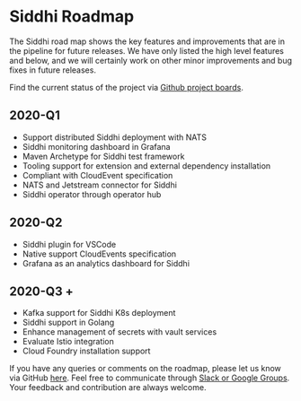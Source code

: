 # Siddhi Roadmap

The Siddhi road map shows the key features and improvements that are in the pipeline for future releases. We have only listed the high level features and below, and we will certainly work on other minor improvements and bug fixes in future releases.

Find the current status of the project via [Github project boards](https://github.com/orgs/siddhi-io/projects).

## 2020-Q1

- Support distributed Siddhi deployment with NATS
- Siddhi monitoring dashboard in Grafana
- Maven Archetype for Siddhi test framework
- Tooling support for extension and external dependency installation
- Compliant with CloudEvent specification
- NATS and Jetstream connector for Siddhi
- Siddhi operator through operator hub

## 2020-Q2

- Siddhi plugin for VSCode
- Native support CloudEvents specification
- Grafana as an analytics dashboard for Siddhi


## 2020-Q3 +

- Kafka support for Siddhi K8s deployment
- Siddhi support in Golang
- Enhance management of secrets with vault services
- Evaluate Istio integration 
- Cloud Foundry installation support

If you have any queries or comments on the roadmap, please let us know via GitHub [here](https://github.com/siddhi-io/siddhi/issues). Feel free to communicate through [Slack or Google Groups](https://siddhi.io/community/). Your feedback and contribution are always welcome.

